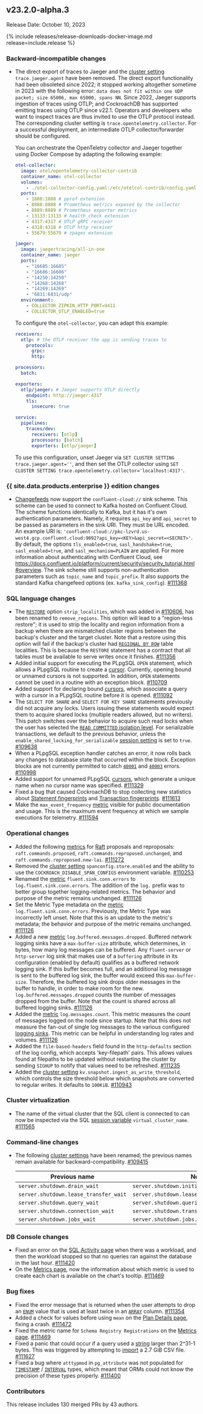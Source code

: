 ## v23.2.0-alpha.3

Release Date: October 10, 2023

{% include releases/release-downloads-docker-image.md release=include.release %}

<h3 id="v23-2-0-alpha-3-backward-incompatible-changes">Backward-incompatible changes</h3>

- The direct export of traces to Jaeger and the [cluster setting](../v23.2/cluster-settings.html) `trace.jaeger.agent` have been removed. The direct export functionality had been obsoleted since 2022; it stopped working altogether sometime in 2023 with the following error: `data does not fit within one UDP packet; size 65006, max 65000, spans NN`. Since 2022, Jaeger supports ingestion of traces using OTLP; and CockroachDB has supported emitting traces using OTLP since v22.1. Operators and developers who want to inspect traces are thus invited to use the OTLP protocol instead. The corresponding cluster setting is `trace.opentelemetry.collector`. For a successful deployment, an intermediate OTLP collector/forwarder should be configured.

  You can orchestrate the OpenTeletry collector and Jaeger together using Docker Compose by adapting the following example:

    ~~~ yaml
    otel-collector:
      image: otel/opentelemetry-collector-contrib
      container_name: otel-collector
      volumes:
        - ./otel-collector-config.yaml:/etc/otelcol-contrib/config.yaml
      ports:
        - 1888:1888 # pprof extension
        - 8888:8888 # Prometheus metrics exposed by the collector
        - 8889:8889 # Prometheus exporter metrics
        - 13133:13133 # health_check extension
        - 4317:4317 # OTLP gRPC receiver
        - 4318:4318 # OTLP http receiver
        - 55679:55679 # zpages extension

    jaeger:
      image: jaegertracing/all-in-one
      container_name: jaeger
      ports:
        - "16685:16685"
        - "16686:16686"
        - "14250:14250"
        - "14268:14268"
        - "14269:14269"
        - "6831:6831/udp"
      environment:
        - COLLECTOR_ZIPKIN_HTTP_PORT=9411
        - COLLECTOR_OTLP_ENABLED=true
    ~~~

  To configure the `otel-collector`, you can adapt this example:

    ~~~ yaml
    receivers:
      otlp: # the OTLP receiver the app is sending traces to
        protocols:
          grpc:
          http:

    processors:
      batch:

    exporters:
      otlp/jaeger: # Jaeger supports OTLP directly
        endpoint: http://jaeger:4317
        tls:
          insecure: true

    service:
      pipelines:
        traces/dev:
          receivers: [otlp]
          processors: [batch]
          exporters: [otlp/jaeger]
    ~~~

  To use this configuration, unset Jaeger via `SET CLUSTER SETTING trace.jaeger.agent=''`, and then set the OTLP collector using `SET CLUSTER SETTING trace.opentelemetry.collector='localhost:4317'`.



<h3 id="v23-2-0-alpha-3-{{-site.data.products.enterprise-}}-edition-changes">{{ site.data.products.enterprise }} edition changes</h3>

- [Changefeeds](../v23.2/create-and-configure-changefeeds.html) now support the `confluent-cloud://` sink scheme. This scheme can be used to connect to Kafka hosted on Confluent Cloud. The scheme functions identically to Kafka, but it has it's own authentication parameters. Namely, it requires `api_key` and `api_secret` to be passed as parameters in the sink URI. They must be URL encoded. An example URI is: `'confluent-cloud://pkc-lzvrd.us-west4.gcp.confluent.cloud:9092?api_key=<KEY>&api_secret=<SECRET>'`. By default, the options `tls_enabled=true`, `sasl_handshake=true`, `sasl_enabled=true`, and `sasl_mechanism=PLAIN` are applied. For more information about authenticating with Confluent Cloud, see https://docs.confluent.io/platform/current/security/security_tutorial.html#overview. The sink scheme still supports non-authentication parameters such as `topic_name` and `topic_prefix`. It also supports the standard Kafka changefeed options (ex. `kafka_sink_config`). [#111368][#111368]

<h3 id="v23-2-0-alpha-3-sql-language-changes">SQL language changes</h3>

- The [`RESTORE`](../v23.2/restore.html) option `strip_localities`, which was added in [#110606](https://github.com/cockroachdb/cockroach/pull/110606), has been renamed to `remove_regions`. This option will lead to a "region-less restore"; it is used to strip the locality and region information from a backup when there are mismatched cluster regions between the backup's cluster and the target cluster. Note that a restore using this option will fail if the backup's cluster had [`REGIONAL BY ROW`](../v23.2/multiregion-overview.html#table-locality) table localities. This is because the `RESTORE` statement has a contract that all tables must be available to serve writes once it finishes. [#111356][#111356]
- Added initial support for executing the PLpgSQL `OPEN` statement, which allows a PLpgSQL routine to create a [cursor](../v23.2/cursors.html). Currently, opening bound or unnamed cursors is not supported. In addition, `OPEN` statements cannot be used in a routine with an exception block. [#110709][#110709]
- Added support for declaring bound [cursors](../v23.2/cursors.html), which associate a query with a cursor in a PLpgSQL routine before it is opened. [#111092][#111092]
- The `SELECT FOR SHARE` and `SELECT FOR KEY SHARE` statements previously did not acquire any locks. Users issuing these statements would expect them to acquire shared locks (multiple readers allowed, but no writers). This patch switches over the behavior to acquire such read locks when the user has selected the [`READ COMMITTED` isolation level](../v23.2/transactions.html#isolation-levels). For serializable transactions, we default to the previous behavior, unless the `enable_shared_locking_for_serializable` [session setting](../v23.2/set-vars.html) is set to `true`. [#109638][#109638]
- When a PLpgSQL exception handler catches an error, it now rolls back any changes to database state that occurred within the block. Exception blocks are not currently permitted to catch [`40001`](../v23.2/common-errors.html#restart-transaction) and [`40003`](../v23.2/common-errors.html#result-is-ambiguous) errors. [#110998][#110998]
- Added support for unnamed PLpgSQL [cursors](../v23.2/cursors.html), which generate a unique name when no cursor name was specified. [#111329][#111329]
- Fixed a bug that caused CockroachDB to stop collecting new statistics about [Statement fingerprints](../v23.2/ui-statements-page.html#statement-fingerprint-page) and [Transaction fingerprints](../v23.2/ui-transactions-page.html). [#111613][#111613]
- Make the `max_event_frequency` [metric](../v23.2/metrics.html) visible for public documentation and usage. This is the maximum event frequency at which we sample executions for telemetry. [#111594][#111594]

<h3 id="v23-2-0-alpha-3-operational-changes">Operational changes</h3>

- Added the following [metrics](../v23.2/metrics.html) for [Raft](../v23.2/architecture/replication-layer.html#raft) proposals and reproposals: `raft.commands.proposed`, `raft.commands.reproposed.unchanged`, and `raft.commands.reproposed.new-lai`. [#111272][#111272]
- Removed the [cluster setting](../v23.2/cluster-settings.html) `spanconfig.store.enabled` and the ability to use the `COCKROACH_DISABLE_SPAN_CONFIGS` environment variable. [#110253][#110253]
- Renamed the [metric](../v23.2/metrics.html) `fluent.sink.conn.errors` to `log.fluent.sink.conn.errors`. The addition of the `log.` prefix was to better group together logging-related metrics. The behavior and purpose of the metric remains unchanged. [#111126][#111126]
- Set the Metric Type metadata on the [metric](../v23.2/metrics.html) `log.fluent.sink.conn.errors`. Previously, the Metric Type was incorrectly left unset. Note that this is an update to the metric's metadata; the behavior and purpose of the metric remains unchanged. [#111126][#111126]
- Added a new [metric](../v23.2/metrics.html) `log.buffered.messages.dropped`. Buffered network logging sinks have a `max-buffer-size` attribute, which determines, in bytes, how many log messages can be buffered. Any `fluent-server` or `http-server` log sink that makes use of a `buffering` attribute in its configuration (enabled by default) qualifies as a buffered network logging sink. If this buffer becomes full, and an additional log message is sent to the buffered log sink, the buffer would exceed this `max-buffer-size`. Therefore, the buffered log sink drops older messages in the buffer to handle, in order to make room for the new. `log.buffered.messages.dropped` counts the number of messages dropped from the buffer. Note that the count is shared across all buffered logging sinks. [#111126][#111126]
- Added the [metric](../v23.2/metrics.html) `log.messages.count`. This metric measures the count of messages logged on the node since startup. Note that this does not measure the fan-out of single log messages to the various configured [logging sinks](../v23.2/configure-logs.html#set-logging-levels). This metric can be helpful in understanding log rates and volumes. [#111126][#111126]
- Added the `file-based-headers` field found in the `http-defaults` section of the log config, which accepts 'key-filepath' pairs. This allows values found at filepaths to be updated without restarting the cluster by sending `SIGHUP` to notify that values need to be refreshed. [#111235][#111235]
- Added the [cluster setting](../v23.2/cluster-settings.html) `kv.snapshot.ingest_as_write_threshold`, which controls the size threshold below which snapshots are converted to regular writes. It defaults to `100KiB`. [#110943][#110943]

<h3 id="v23-2-0-alpha-3-cluster-virtualization">Cluster virtualization</h3>

- The name of the virtual cluster that the SQL client is connected to can now be inspected via the SQL [session variable](../v23.2/set-vars.html) `virtual_cluster_name`. [#111565][#111565]

<h3 id="v23-2-0-alpha-3-command-line-changes">Command-line changes</h3>

- The following [cluster settings](../v23.2/cluster-settings.html) have been renamed; the previous names remain available for backward-compatibility. [#109415][#109415]

    | Previous name                         | New Name                                           |
    |---------------------------------------|----------------------------------------------------|
    | `server.shutdown.drain_wait`          | `server.shutdown.initial_wait`                     |
    | `server.shutdown.lease_transfer_wait` | `server.shutdown.lease_transfer_iteration.timeout` |
    | `server.shutdown.query_wait`          | `server.shutdown.queries.timeout`                  |
    | `server.shutdown.connection_wait`     | `server.shutdown.transactions.timeout`             |
    | `server.shutdown.jobs_wait`           | `server.shutdown.jobs.timeout`                     |

<h3 id="v23-2-0-alpha-3-db-console-changes">DB Console changes</h3>

- Fixed an error on the [SQL Activity page](../v23.2/ui-overview.html#sql-activity) when there was a workload, and then the workload stopped so that no queries ran against the database in the last hour. [#111420][#111420]
- On the [Metrics page](../v23.2/ui-overview.html#metrics), now the information about which metric is used to create each chart is available on the chart's tooltip. [#111469][#111469]

<h3 id="v23-2-0-alpha-3-bug-fixes">Bug fixes</h3>

- Fixed the error message that is returned when the user attempts to drop an [`ENUM`](../v23.2/enum.html) value that is used at least twice in an [`ARRAY`](../v23.2/array.html) column. [#111354][#111354]
- Added a check for values before using `mean` on the [Plan Details page](../v23.2/ui-statements-page.html), fixing a crash. [#111472][#111472]
- Fixed the metric name for `Schema Registry Registrations` on the [Metrics page](../v23.2/ui-overview.html#metrics). [#111469][#111469]
- Fixed a panic that could occur if a query used a [string](../v23.2/string.html) larger than 2^31-1 bytes. This was triggered by attempting to [import](../v23.2/import.html) a 2.7 GiB CSV file. [#111627][#111627]
- Fixed a bug where `atttypmod` in `pg_attribute` was not populated for [`TIMESTAMP`](../v23.2/timestamp.html) / [`INTERVAL`](../v23.2/interval.html) types, which meant that ORMs could not know the precision of these types properly. [#111400][#111400]

<div class="release-note-contributors" markdown="1">

<h3 id="v23-2-0-alpha-3-contributors">Contributors</h3>

This release includes 130 merged PRs by 43 authors.

</div>

[#109415]: https://github.com/cockroachdb/cockroach/pull/109415
[#109638]: https://github.com/cockroachdb/cockroach/pull/109638
[#110253]: https://github.com/cockroachdb/cockroach/pull/110253
[#110709]: https://github.com/cockroachdb/cockroach/pull/110709
[#110943]: https://github.com/cockroachdb/cockroach/pull/110943
[#110998]: https://github.com/cockroachdb/cockroach/pull/110998
[#111092]: https://github.com/cockroachdb/cockroach/pull/111092
[#111126]: https://github.com/cockroachdb/cockroach/pull/111126
[#111235]: https://github.com/cockroachdb/cockroach/pull/111235
[#111272]: https://github.com/cockroachdb/cockroach/pull/111272
[#111329]: https://github.com/cockroachdb/cockroach/pull/111329
[#111342]: https://github.com/cockroachdb/cockroach/pull/111342
[#111354]: https://github.com/cockroachdb/cockroach/pull/111354
[#111356]: https://github.com/cockroachdb/cockroach/pull/111356
[#111368]: https://github.com/cockroachdb/cockroach/pull/111368
[#111400]: https://github.com/cockroachdb/cockroach/pull/111400
[#111420]: https://github.com/cockroachdb/cockroach/pull/111420
[#111469]: https://github.com/cockroachdb/cockroach/pull/111469
[#111472]: https://github.com/cockroachdb/cockroach/pull/111472
[#111565]: https://github.com/cockroachdb/cockroach/pull/111565
[#111594]: https://github.com/cockroachdb/cockroach/pull/111594
[#111613]: https://github.com/cockroachdb/cockroach/pull/111613
[#111627]: https://github.com/cockroachdb/cockroach/pull/111627
